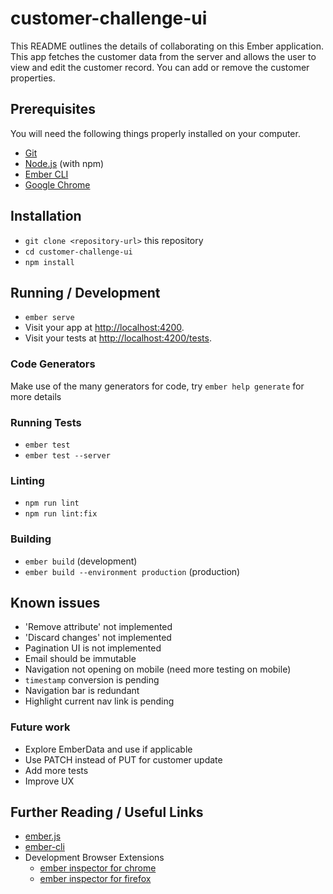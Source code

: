 # customer-challenge-ui

This README outlines the details of collaborating on this Ember application.
This app fetches the customer data from the server and allows the user to view and edit the customer record. You can add or remove the customer properties.

## Prerequisites

You will need the following things properly installed on your computer.

* [Git](https://git-scm.com/)
* [Node.js](https://nodejs.org/) (with npm)
* [Ember CLI](https://cli.emberjs.com/release/)
* [Google Chrome](https://google.com/chrome/)

## Installation

* `git clone <repository-url>` this repository
* `cd customer-challenge-ui`
* `npm install`

## Running / Development

* `ember serve`
* Visit your app at [http://localhost:4200](http://localhost:4200).
* Visit your tests at [http://localhost:4200/tests](http://localhost:4200/tests).

### Code Generators

Make use of the many generators for code, try `ember help generate` for more details

### Running Tests

* `ember test`
* `ember test --server`

### Linting

* `npm run lint`
* `npm run lint:fix`

### Building

* `ember build` (development)
* `ember build --environment production` (production)

## Known issues

* 'Remove attribute' not implemented
* 'Discard changes' not implemented
* Pagination UI is not implemented
* Email should be immutable
* Navigation not opening on mobile (need more testing on mobile)
* `timestamp` conversion is pending
* Navigation bar is redundant
* Highlight current nav link is pending

### Future work

* Explore EmberData and use if applicable
* Use PATCH instead of PUT for customer update
* Add more tests
* Improve UX

## Further Reading / Useful Links

* [ember.js](https://emberjs.com/)
* [ember-cli](https://cli.emberjs.com/release/)
* Development Browser Extensions
  * [ember inspector for chrome](https://chrome.google.com/webstore/detail/ember-inspector/bmdblncegkenkacieihfhpjfppoconhi)
  * [ember inspector for firefox](https://addons.mozilla.org/en-US/firefox/addon/ember-inspector/)
